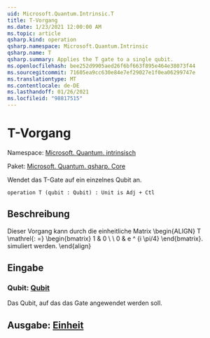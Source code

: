 ```yaml
---
uid: Microsoft.Quantum.Intrinsic.T
title: T-Vorgang
ms.date: 1/23/2021 12:00:00 AM
ms.topic: article
qsharp.kind: operation
qsharp.namespace: Microsoft.Quantum.Intrinsic
qsharp.name: T
qsharp.summary: Applies the T gate to a single qubit.
ms.openlocfilehash: bee252d9905aed26f6bf663f895e464e38073f44
ms.sourcegitcommit: 71605ea9cc630e84e7ef29027e1f0ea06299747e
ms.translationtype: MT
ms.contentlocale: de-DE
ms.lasthandoff: 01/26/2021
ms.locfileid: "98817515"
---
```

# <a name="t-operation"></a>T-Vorgang

Namespace: [Microsoft. Quantum. intrinsisch](xref:Microsoft.Quantum.Intrinsic)

Paket: [Microsoft. Quantum. qsharp. Core](https://nuget.org/packages/Microsoft.Quantum.QSharp.Core)


Wendet das T-Gate auf ein einzelnes Qubit an.

```qsharp
operation T (qubit : Qubit) : Unit is Adj + Ctl
```


## <a name="description"></a>Beschreibung

Dieser Vorgang kann durch die einheitliche Matrix \begin{ALIGN} T \mathrel{: =} \begin{bmatrix} 1 & 0 \\ \\ 0 & e ^ {i \pi/4} \end{bmatrix}. simuliert werden.
\end{align}

## <a name="input"></a>Eingabe

### <a name="qubit--qubit"></a>Qubit: [Qubit](xref:microsoft.quantum.lang-ref.qubit)

Das Qubit, auf das das Gate angewendet werden soll.



## <a name="output--unit"></a>Ausgabe: [Einheit](xref:microsoft.quantum.lang-ref.unit)


